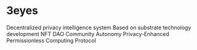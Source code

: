 # 3eyes
Decentralized privacy intelligence system  Based on substrate technology development  NFT DAO Community Autonomy  Privacy-Enhanced Permissionless Computing Protocol
